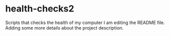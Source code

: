 # health-checks2
Scripts that checks the health of my computer
I am editing the README file. Adding some more details about the project description.
